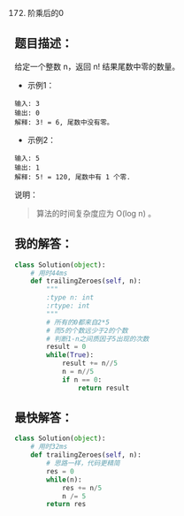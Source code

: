 172. 阶乘后的0

## 题目描述：
给定一个整数 n，返回 n! 结果尾数中零的数量。

- 示例1：
```
输入: 3
输出: 0
解释: 3! = 6, 尾数中没有零。
```

- 示例2：
```
输入: 5
输出: 1
解释: 5! = 120, 尾数中有 1 个零.
```

说明：
> 算法的时间复杂度应为 O(log n) 。

## 我的解答：
``` python
class Solution(object):
    # 用时44ms
    def trailingZeroes(self, n):
        """
        :type n: int
        :rtype: int
        """
        # 所有的0都来自2*5
        # 而5的个数远少于2的个数
        # 判断1-n之间质因子5出现的次数
        result = 0
        while(True):
            result += n//5
            n = n//5
            if n == 0:
                return result
```

## 最快解答：
``` python
class Solution(object):
    # 用时32ms
    def trailingZeroes(self, n):
        # 思路一样，代码更精简
        res = 0
        while(n):
            res += n/5
            n /= 5
        return res
```
